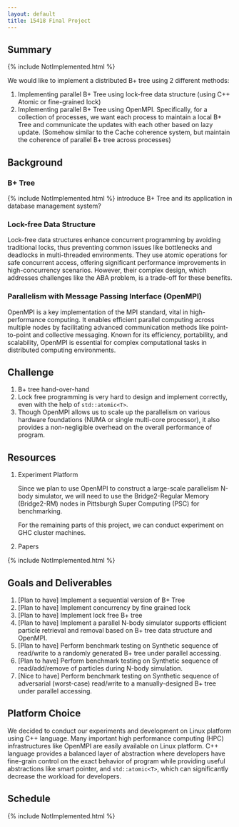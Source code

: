 ```yaml
---
layout: default
title: 15418 Final Project
---
```


## Summary

{% include NotImplemented.html %}

We would like to implement a distributed B+ tree using 2 different methods:

1. Implementing parallel B+ Tree using lock-free data structure (using C++ Atomic or fine-grained lock)
2. Implementing parallel B+ Tree using OpenMPI. Specifically, for a collection of processes, we want each process to maintain a local B+ Tree and communicate the updates with each other based on lazy update. (Somehow similar to the Cache coherence system, but maintain the coherence of parallel B+ tree across processes)

## Background

### B+ Tree

{% include NotImplemented.html %}
introduce B+ Tree and its application in database management system?


### Lock-free Data Structure

Lock-free data structures enhance concurrent programming by avoiding traditional locks, thus preventing common issues like bottlenecks and deadlocks in multi-threaded environments. They use atomic operations for safe concurrent access, offering significant performance improvements in high-concurrency scenarios. However, their complex design, which addresses challenges like the ABA problem, is a trade-off for these benefits.

### Parallelism with Message Passing Interface (OpenMPI)

OpenMPI is a key implementation of the MPI standard, vital in high-performance computing. It enables efficient parallel computing across multiple nodes by facilitating advanced communication methods like point-to-point and collective messaging. Known for its efficiency, portability, and scalability, OpenMPI is essential for complex computational tasks in distributed computing environments.

## Challenge

1. B+ tree hand-over-hand 
2. Lock free programming is very hard to design and implement correctly, even with the help of `std::atomic<T>`.
3. Though OpenMPI allows us to scale up the parallelism on various hardware foundations (NUMA or single multi-core processor), it also provides a non-negligible overhead on the overall performance of program.

## Resources

1. Experiment Platform
    
    Since we plan to use OpenMPI to construct a large-scale parallelism N-body simulator, we will need to use the Bridge2-Regular Memory (Bridge2-RM) nodes in Pittsburgh Super Computing (PSC) for benchmarking.
    
    For the remaining parts of this project, we can conduct experiment on GHC cluster machines.
    
2. Papers

{% include NotImplemented.html %}
    

## Goals and Deliverables

1. [Plan to have] Implement a sequential version of B+ Tree
2. [Plan to have] Implement concurrency by fine grained lock
3. [Plan to have] Implement lock free B+ tree
4. [Plan to have] Implement a parallel N-body simulator supports efficient particle retrieval and removal based on B+ tree data structure and OpenMPI.
5. [Plan to have] Perform benchmark testing on Synthetic sequence of read/write to a randomly generated B+ tree under parallel accessing.
6. [Plan to have] Perform benchmark testing on Synthetic sequence of read/add/remove of particles during N-body simulation.
7. [Nice to have] Perform benchmark testing on Synthetic sequence of adversarial (worst-case) read/write to a manually-designed B+ tree under parallel accessing.

## Platform Choice

We decided to conduct our experiments and development on Linux platform using C++ language. Many important high performance computing (HPC) infrastructures like OpenMPI are easily available on Linux platform. C++ language provides a balanced layer of abstraction where developers have fine-grain control on the exact behavior of program while providing useful abstractions like smart pointer, and `std::atomic<T>`, which can significantly decrease the workload for developers.

## Schedule

{% include NotImplemented.html %}
